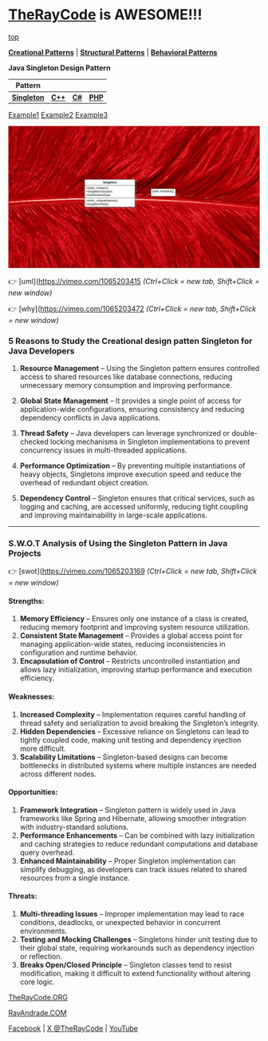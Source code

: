 # [TheRayCode](../../../README.md) is AWESOME!!!

[top](../README.md)

**[Creational Patterns](../README.md)** | **[Structural Patterns](../../Structural/README.md)** | **[Behavioral Patterns](../../Behavioral/README.md)**

**Java Singleton Design Pattern**

|Pattern|   |   |   |
|---|---|---|---|
|  [**Singleton**](README.md) | [**C++**](../../../CPP/Creational/Singleton/README.md) | [**C#**](../../../Csharp/Creational/Singleton/README.md) | [**PHP**](../../../PHP/Creational/Singleton/README.md) |

[Example1](Example1/README.md)  [Example2](Example2/README.md) [Example3](Example/README.md) 

![UML](s_00000.png)

👉 [uml](https://vimeo.com/1065203415
*(Ctrl+Click = new tab, Shift+Click = new window)*

👉 [why](https://vimeo.com/1065203472
*(Ctrl+Click = new tab, Shift+Click = new window)*

### **5 Reasons to Study the Creational design patten Singleton for Java Developers**

1. **Resource Management** – Using the Singleton pattern ensures controlled access to shared resources like database connections, reducing unnecessary memory consumption and improving performance.  

2. **Global State Management** – It provides a single point of access for application-wide configurations, ensuring consistency and reducing dependency conflicts in Java applications.  

3. **Thread Safety** – Java developers can leverage synchronized or double-checked locking mechanisms in Singleton implementations to prevent concurrency issues in multi-threaded applications.  

4. **Performance Optimization** – By preventing multiple instantiations of heavy objects, Singletons improve execution speed and reduce the overhead of redundant object creation.  

5. **Dependency Control** – Singleton ensures that critical services, such as logging and caching, are accessed uniformly, reducing tight coupling and improving maintainability in large-scale applications.  

---

### **S.W.O.T Analysis of Using the Singleton Pattern in Java Projects**  

👉 [swot](https://vimeo.com/1065203169
*(Ctrl+Click = new tab, Shift+Click = new window)*

#### **Strengths:**  
1. **Memory Efficiency** – Ensures only one instance of a class is created, reducing memory footprint and improving system resource utilization.  
2. **Consistent State Management** – Provides a global access point for managing application-wide states, reducing inconsistencies in configuration and runtime behavior.  
3. **Encapsulation of Control** – Restricts uncontrolled instantiation and allows lazy initialization, improving startup performance and execution efficiency.  

#### **Weaknesses:**  
1. **Increased Complexity** – Implementation requires careful handling of thread safety and serialization to avoid breaking the Singleton’s integrity.  
2. **Hidden Dependencies** – Excessive reliance on Singletons can lead to tightly coupled code, making unit testing and dependency injection more difficult.  
3. **Scalability Limitations** – Singleton-based designs can become bottlenecks in distributed systems where multiple instances are needed across different nodes.  

#### **Opportunities:**  
1. **Framework Integration** – Singleton pattern is widely used in Java frameworks like Spring and Hibernate, allowing smoother integration with industry-standard solutions.  
2. **Performance Enhancements** – Can be combined with lazy initialization and caching strategies to reduce redundant computations and database query overhead.  
3. **Enhanced Maintainability** – Proper Singleton implementation can simplify debugging, as developers can track issues related to shared resources from a single instance.  

#### **Threats:**  
1. **Multi-threading Issues** – Improper implementation may lead to race conditions, deadlocks, or unexpected behavior in concurrent environments.  
2. **Testing and Mocking Challenges** – Singletons hinder unit testing due to their global state, requiring workarounds such as dependency injection or reflection.  
3. **Breaks Open/Closed Principle** – Singleton classes tend to resist modification, making it difficult to extend functionality without altering core logic.  


[TheRayCode.ORG](https://www.TheRayCode.org)  

[RayAndrade.COM](https://www.RayAndrade.com)

[Facebook](https://www.facebook.com/TheRayCode/) | [X @TheRayCode](https://www.x.com/TheRayCode/) | [YouTube](https://www.youtube.com/TheRayCode/)

